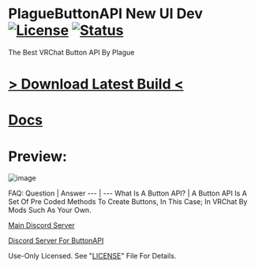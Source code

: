 # PlagueButtonAPI New UI Dev [![License](https://img.shields.io/badge/License-Use%20Only-magenta.svg)](https://github.com/PlagueVRC/PlagueButtonAPI/blob/new-ui/LICENSE) [![Status](https://img.shields.io/github/workflow/status/PlagueVRC/PlagueButtonAPI/.NET?color=magenta)](https://github.com/PlagueVRC/PlagueButtonAPI/actions?query=event%3Apush+is%3Asuccess)
The Best VRChat Button API By Plague

# [> Download Latest Build <](https://github.com/PlagueVRC/PlagueButtonAPI/actions?query=event%3Apush+is%3Asuccess)

# [Docs](https://github.com/PlagueVRC/PlagueButtonAPI/Docs/README.md)

# Preview:
![image](https://user-images.githubusercontent.com/36628963/141413085-1ccfbdaf-d18c-4f92-b1dc-7b2c4cc1ecac.png)

FAQ:
Question | Answer
--- | ---
What Is A Button API? | A Button API Is A Set Of Pre Coded Methods To Create Buttons, In This Case; In VRChat By Mods Such As Your Own.

[Main Discord Server](https://VRCAntiCrash.com/Discord)

[Discord Server For ButtonAPI](https://VRCAntiCrash.com/ButtonAPI)

Use-Only Licensed. See "[LICENSE](https://github.com/PlagueVRC/PlagueButtonAPI/blob/new-ui/LICENSE)" File For Details.
